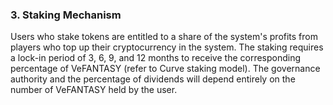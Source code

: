 ### 3. Staking Mechanism

Users who stake tokens are entitled to a share of the system's profits from players who top up their cryptocurrency in the system. The staking requires a lock-in period of 3, 6, 9, and 12 months to receive the corresponding percentage of VeFANTASY (refer to Curve staking model). The governance authority and the percentage of dividends will depend entirely on the number of VeFANTASY held by the user.
